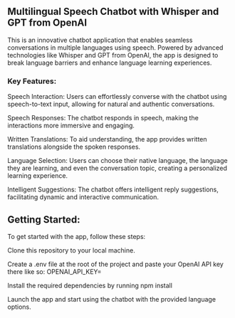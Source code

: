 ## Multilingual Speech Chatbot with Whisper and GPT from OpenAI
This is an innovative chatbot application that enables seamless conversations in multiple languages using speech. Powered by advanced technologies like Whisper and GPT from OpenAI, the app is designed to break language barriers and enhance language learning experiences.

### Key Features:
Speech Interaction: Users can effortlessly converse with the chatbot using speech-to-text input, allowing for natural and authentic conversations.

Speech Responses: The chatbot responds in speech, making the interactions more immersive and engaging.

Written Translations: To aid understanding, the app provides written translations alongside the spoken responses.

Language Selection: Users can choose their native language, the language they are learning, and even the conversation topic, creating a personalized learning experience.

Intelligent Suggestions: The chatbot offers intelligent reply suggestions, facilitating dynamic and interactive communication.


## Getting Started:
To get started with the app, follow these steps:

Clone this repository to your local machine.

Create a .env file at the root of the project and paste your OpenAI API key there like so: 
OPENAI_API_KEY=<your api key>

Install the required dependencies by running npm install

Launch the app and start using the chatbot with the provided language options.
